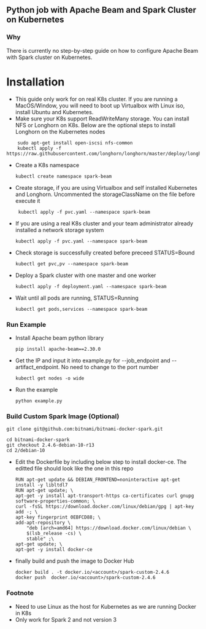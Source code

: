 ## Python job with Apache Beam and Spark Cluster on Kubernetes

### Why 
 There is currently no step-by-step guide on how to configure Apache Beam with Spark cluster on Kubernetes. 

# Installation

- This guide only work for on real K8s cluster. If you are running a MacOS/Window, you will need to boot up Virtualbox with Linux iso, install Ubuntu and Kubernetes. 
- Make sure your K8s support ReadWriteMany storage. You can install NFS or Longhorn on K8s. Below are the optional steps to install Longhorn on the Kubernetes nodes
```
    sudo apt-get install open-iscsi nfs-common
    kubectl apply -f https://raw.githubusercontent.com/longhorn/longhorn/master/deploy/longhorn.yaml
```



- Create a K8s namespace
    ```
    kubectl create namespace spark-beam
    ```
- Create storage, if you are using Virtualbox and self installed Kubernetes and Longhorn. Uncommented the storageClassName on the file before execute it
   ```
    kubectl apply -f pvc.yaml --namespace spark-beam
   ```
- If you are using a real K8s cluster and your team administrator already installed a network storage system
    ```
    kubectl apply -f pvc.yaml --namespace spark-beam
    ```

- Check storage is successfully created before preceed STATUS=Bound
    ```
    kubectl get pvc,pv --namespace spark-beam
    ```
- Deploy a Spark cluster with one master and one worker
    ```
    kubectl apply -f deployment.yaml --namespace spark-beam
    ```
- Wait until all pods are running, STATUS=Running
    ```
    kubectl get pods,services --namespace spark-beam
    ```

### Run Example
- Install Apache beam python library
    ```
    pip install apache-beam==2.30.0
    ```
- Get the IP and input it into example.py for --job_endpoint and --artifact_endpoint. No need to change to the port number 
    ```
    kubectl get nodes -o wide
    ```
- Run the example
    ```
    python example.py
    ```

### Build Custom Spark Image (Optional)
```    
git clone git@github.com:bitnami/bitnami-docker-spark.git

cd bitnami-docker-spark
git checkout 2.4.6-debian-10-r13
cd 2/debian-10
```
    

- Edit the Dockerfile by including below step to install docker-ce. The editted file should look like the one in this repo
    ```
    RUN apt-get update && DEBIAN_FRONTEND=noninteractive apt-get install -y libltdl7
    RUN apt-get update; \
    apt-get -y install apt-transport-https ca-certificates curl gnupg software-properties-common; \
    curl -fsSL https://download.docker.com/linux/debian/gpg | apt-key add -; \
    apt-key fingerprint 0EBFCD88; \
    add-apt-repository \
        "deb [arch=amd64] https://download.docker.com/linux/debian \
        $(lsb_release -cs) \
        stable" ;\
    apt-get update; \
    apt-get -y install docker-ce
    ```

- finally build and push the image to Docker Hub
    ```
    docker build . -t docker.io/<account>/spark-custom-2.4.6
    docker push  docker.io/<account>/spark-custom-2.4.6
    ```

### Footnote
- Need to use Linux as the host for Kubernetes as we are running Docker in K8s
- Only work for Spark 2 and not version 3